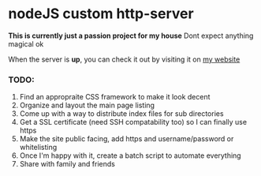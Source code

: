 # nodeJS custom http-server
**This is currently just a passion project for my house**
Dont expect anything magical ok

When the server is **up**, you can check it out by visiting it on [my website](radiuk.ca/server)

### TODO: 
1) Find an appropraite CSS framework to make it look decent
2) Organize and layout the main page listing
3) Come up with a way to distribute index files for sub directories
4) Get a SSL certificate (need SSH compatability too) so I can finally use https
5) Make the site public facing, add https and username/password or whitelisting
6) Once I'm happy with it, create a batch script to automate everything
7) Share with family and friends
